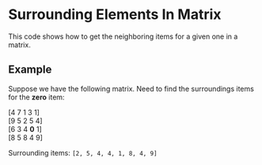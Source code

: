 # Surrounding Elements In Matrix
This code shows how to get the neighboring items for a given one in a matrix.

## Example
Suppose we have the following matrix. Need to find the surroundings items for the **zero** item:

[4   7   1   3   1]  
[9   5   2   5  4]  
[6   3   4   **0**   1]  
[8   5   8   4  9]  

Surrounding items: `[2, 5, 4, 4, 1, 8, 4, 9]`